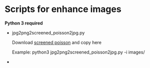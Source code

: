 # Scripts for enhance images
__Python 3 required__

- jpg2png2screened_poisson2jpg.py
   
   Download [screened poisson](http://www.ipol.im/pub/art/2014/84/screened_poisson.tgz) and copy here
   
   Example: python3 jpg2png2screened_poisson2jpg.py  -i images/
- 


